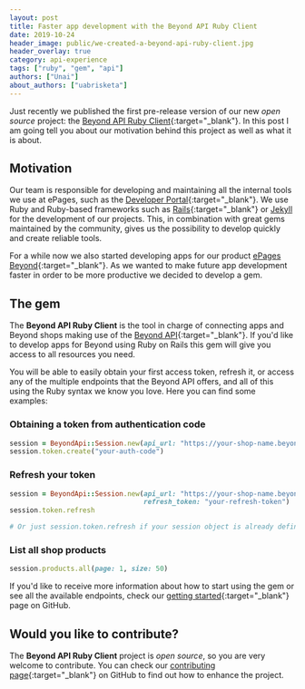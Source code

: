 ```yaml
---
layout: post
title: Faster app development with the Beyond API Ruby Client
date: 2019-10-24
header_image: public/we-created-a-beyond-api-ruby-client.jpg
header_overlay: true
category: api-experience
tags: ["ruby", "gem", "api"]
authors: ["Unai"]
about_authors: ["uabrisketa"]
---
```


Just recently we published the first pre-release version of our new _open source_ project: the [Beyond API Ruby Client](https://github.com/ePages-de/beyond_api-ruby_client){:target="_blank"}.
In this post I am going tell you about our motivation behind this project as well as what it is about.

## Motivation

Our team is responsible for developing and maintaining all the internal tools we use at ePages, such as the [Developer Portal](https://developer.epages.com/){:target="_blank"}.
We use Ruby and Ruby-based frameworks such as [Rails](https://rubyonrails.org/){:target="_blank"} or [Jekyll](https://jekyllrb.com/) for the development of our projects.
This, in combination with great gems maintained by the community, gives us the possibility to develop quickly and create reliable tools.

For a while now we also started developing apps for our product [ePages Beyond](https://signup.beyondshop.cloud/){:target="_blank"}.
As we wanted to make future app development faster in order to be more productive we decided to develop a gem.

## The gem

The **Beyond API Ruby Client** is the tool in charge of connecting apps and Beyond shops making use of the [Beyond API](http://docs.beyondshop.cloud/){:target="_blank"}.
If you'd like to develop apps for Beyond using Ruby on Rails this gem will give you access to all resources you need.

You will be able to easily obtain your first access token, refresh it, or access any of the multiple endpoints that the Beyond API offers, and all of this using the Ruby syntax we know you love.
Here you can find some examples:

### Obtaining a token from authentication code

```ruby
session = BeyondApi::Session.new(api_url: "https://your-shop-name.beyondshop.cloud/api")
session.token.create("your-auth-code")
```

### Refresh your token

```ruby
session = BeyondApi::Session.new(api_url: "https://your-shop-name.beyondshop.cloud/api",
                                 refresh_token: "your-refresh-token")
session.token.refresh

# Or just session.token.refresh if your session object is already defined
```

### List all shop products

```ruby
session.products.all(page: 1, size: 50)
```

If you'd like to receive more information about how to start using the gem or see all the available endpoints, check our [getting started](https://github.com/ePages-de/beyond_api-ruby_client/blob/master/GETTING_STARTED.md){:target="_blank"} page on GitHub.

## Would you like to contribute?

The **Beyond API Ruby Client** project is _open source_, so you are very welcome to contribute.
You can check our [contributing page](https://github.com/ePages-de/beyond_api-ruby_client/blob/master/CONTRIBUTING.md){:target="_blank"} on GitHub to find out how to enhance the project.
